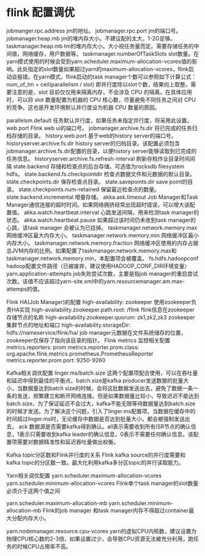 # flink 配置调优

jobmanger.rpc.address jm的地址。
jobmanager.rpc.port jm的端口号。
jobmanager.heap.mb jm的堆内存大小。不建议配的太大，1-2G足够。
taskmanager.heap.mb tm的堆内存大小。大小视任务量而定。需要存储任务的中间值，网络缓存，用户数据等。
taskmanager.numberOfTaskSlots slot数量。在yarn模式使用的时候会受到yarn.scheduler.maximum-allocation-vcores值的影响。此处指定的slot数量如果超过yarn的maximum-allocation-vcores，flink启动会报错。在yarn模式，flink启动的task manager个数可以参照如下计算公式：
num_of_tm = ceil(parallelism / slot) 即并行度除以slot个数，结果向上取整。需要注意的是，slot 目前仅仅用来隔离内存，不会涉及 CPU 的隔离。在具体应用时，可以将 slot 数量配置为机器的 CPU 核心数，尽量避免不同任务之间对 CPU 的竞争。这也是开发环境默认并行度设为机器 CPU 数量的原因。

parallelsm.default 任务默认并行度，如果任务未指定并行度，将采用此设置。
web.port Flink web ui的端口号。
jobmanager.archive.fs.dir 将已完成的任务归档存储的目录。
history.web.port 基于web的history server的端口号。
historyserver.archive.fs.dir history server的归档目录。该配置必须包含jobmanager.archive.fs.dir配置的目录，以便history server能够读取到已完成的任务信息。
historyserver.archive.fs.refresh-interval 刷新存档作业目录时间间隔
state.backend 存储和检查点的后台存储。可选值为rocksdb filesystem hdfs。
state.backend.fs.checkpointdir 检查点数据文件和元数据的默认目录。
state.checkpoints.dir 保存检查点目录。
state.savepoints.dir save point的目录。
state.checkpoints.num-retained 保留最近检查点的数量。
state.backend.incremental 增量存储。
akka.ask.timeout Job Manager和Task Manager通信连接的超时时间。如果网络拥挤经常出现超时错误，可以增大该配置值。
akka.watch.heartbeat.interval 心跳发送间隔，用来检测task manager的状态。
akka.watch.heartbeat.pause 如果超过该时间仍未收到task manager的心跳，该task manager 会被认为已挂掉。
taskmanager.network.memory.max 网络缓冲区最大内存大小。
taskmanager.network.memory.min 网络缓冲区最小内存大小。
taskmanager.network.memory.fraction 网络缓冲区使用的内存占据总JVM内存的比例。如果配置了taskmanager.network.memory.max和taskmanager.network.memory.min，本配置项会被覆盖。
fs.hdfs.hadoopconf hadoop配置文件路径（已被废弃，建议使用HADOOP_CONF_DIR环境变量）
yarn.application-attempts job失败尝试次数，主要是指job manager的重启尝试次数。该值不应该超过yarn-site.xml中的yarn.resourcemanager.am.max-attemps的值。

Flink HA(Job Manager)的配置
high-availability: zookeeper 使用zookeeper负责HA实现
high-availability.zookeeper.path.root: /flink flink信息在zookeeper存储节点的名称
high-availability.zookeeper.quorum: zk1,zk2,zk3 zookeeper集群节点的地址和端口
high-availability.storageDir: hdfs://nameservice/flink/ha/ job manager元数据在文件系统储存的位置，zookeeper仅保存了指向该目录的指针。
Flink metrics 监控相关配置
metrics.reporters: prom
metrics.reporter.prom.class: org.apache.flink.metrics.prometheus.PrometheusReporter
metrics.reporter.prom.port: 9250-9260

Kafka相关调优配置
linger.ms/batch.size 这两个配置项配合使用，可以在吞吐量和延迟中得到最佳的平衡点。batch.size是kafka producer发送数据的批量大小，当数据量达到batch size的时候，会将这批数据发送出去，避免了数据一条一条的发送，频繁建立和断开网络连接。但是如果数据量比较小，导致迟迟不能达到batch.size，为了保证延迟不会过大，kafka不能无限等待数据量达到batch.size的时候才发送。为了解决这个问题，引入了linger.ms配置项。当数据在缓存中的时间超过linger.ms时，无论缓存中数据是否达到批量大小，都会被强制发送出去。
ack 数据源是否需要kafka得到确认。all表示需要收到所有ISR节点的确认信息，1表示只需要收到kafka leader的确认信息，0表示不需要任何确认信息。该配置项需要对数据精准性和延迟吞吐量做出权衡。

Kafka topic分区数和Flink并行度的关系
Flink kafka source的并行度需要和kafka topic的分区数一致。最大化利用kafka多分区topic的并行读取能力。

Yarn相关调优配置
yarn.scheduler.maximum-allocation-vcores
yarn.scheduler.minimum-allocation-vcores
Flink单个task manager的slot数量必须介于这两个值之间

yarn.scheduler.maximum-allocation-mb
yarn.scheduler.minimum-allocation-mb
Flink的job manager 和task manager内存不得超过container最大分配内存大小。

yarn.nodemanager.resource.cpu-vcores yarn的虚拟CPU内核数，建议设置为物理CPU核心数的2-3倍，如果设置过少，会导致CPU资源无法被充分利用，跑任务的时候CPU占用率不高。

